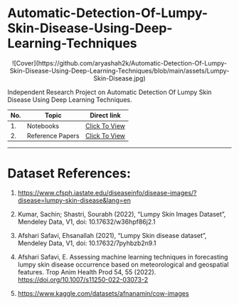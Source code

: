 # Automatic-Detection-Of-Lumpy-Skin-Disease-Using-Deep-Learning-Techniques

<p align='center'>
![Cover](https://github.com/aryashah2k/Automatic-Detection-Of-Lumpy-Skin-Disease-Using-Deep-Learning-Techniques/blob/main/assets/Lumpy-Skin-Disease.jpg)
</p>

Independent Research Project on Automatic Detection Of Lumpy Skin Disease Using Deep Learning Techniques.

|No.|Topic|Direct link|
|---|-----|-----------|
|1.|Notebooks|<a href="https://github.com/aryashah2k/Automatic-Detection-Of-Lumpy-Skin-Disease-Using-Deep-Learning-Techniques/tree/main/Notebooks">Click To View</a>|
|2.|Reference Papers|<a href="https://github.com/aryashah2k/Automatic-Detection-Of-Lumpy-Skin-Disease-Using-Deep-Learning-Techniques/tree/main/Reference%20Papers">Click To View</a>|

---------------------------------------------

# Dataset References:

1. https://www.cfsph.iastate.edu/diseaseinfo/disease-images/?disease=lumpy-skin-disease&lang=en

2. Kumar, Sachin; Shastri, Sourabh (2022), “Lumpy Skin Images Dataset”, Mendeley Data, V1, doi: 10.17632/w36hpf86j2.1

3. Afshari Safavi, Ehsanallah (2021), “Lumpy Skin disease dataset”, Mendeley Data, V1, doi: 10.17632/7pyhbzb2n9.1

4. Afshari Safavi, E. Assessing machine learning techniques in forecasting lumpy skin disease occurrence based on meteorological and geospatial features. Trop Anim Health Prod 54, 55 (2022). https://doi.org/10.1007/s11250-022-03073-2

5. https://www.kaggle.com/datasets/afnanamin/cow-images